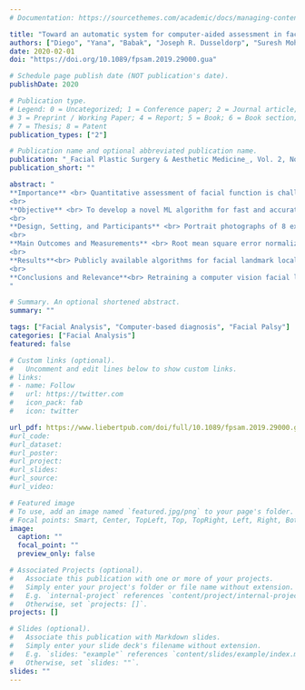 ```yaml
---
# Documentation: https://sourcethemes.com/academic/docs/managing-content/

title: "Toward an automatic system for computer-aided assessment in facial palsy"
authors: ["Diego", "Yana", "Babak", "Joseph R. Dusseldorp", "Suresh Mohan", "Joana Tavares", "Martinus M. van Veen", "Emily Fortier", "Tessa", and Nate Jowett]
date: 2020-02-01
doi: "https://doi.org/10.1089/fpsam.2019.29000.gua"

# Schedule page publish date (NOT publication's date).
publishDate: 2020

# Publication type.
# Legend: 0 = Uncategorized; 1 = Conference paper; 2 = Journal article;
# 3 = Preprint / Working Paper; 4 = Report; 5 = Book; 6 = Book section;
# 7 = Thesis; 8 = Patent
publication_types: ["2"]

# Publication name and optional abbreviated publication name.
publication: "_Facial Plastic Surgery & Aesthetic Medicine_, Vol. 2, No. 1, p. 42-49"
publication_short: ""

abstract: "
**Importance** <br> Quantitative assessment of facial function is challenging, and subjective grading scales such as House–Brackmann, Sunnybrook, and eFACE have well-recognized limitations. Machine learning (ML) approaches to facial landmark localization carry great clinical potential as they enable high-throughput automated quantification of relevant facial metrics from photographs and videos. However, the translation from research settings to clinical application still requires important improvements.
<br>
**Objective** <br> To develop a novel ML algorithm for fast and accurate localization of facial landmarks in photographs of facial palsy patients and utilize this technology as part of an automated computer-aided diagnosis system.
<br>
**Design, Setting, and Participants** <br> Portrait photographs of 8 expressions obtained from 200 facial palsy patients and 10 healthy participants were manually annotated by localizing 68 facial landmarks in each photograph and by 3 trained clinicians using a custom graphical user interface. A novel ML model for automated facial landmark localization was trained using this disease-specific database. Algorithm accuracy was compared with manual markings and the output of a model trained using a larger database consisting only of healthy subjects.
<br>
**Main Outcomes and Measurements** <br> Root mean square error normalized by the interocular distance (NRMSE) of facial landmark localization between prediction of ML algorithm and manually localized landmarks.
<br>
**Results**<br> Publicly available algorithms for facial landmark localization provide poor localization accuracy when applied to photographs of patients compared with photographs of healthy controls (NRMSE, 8.56 ± 2.16 vs. 7.09 ± 2.34, p ≪ 0.01). We found significant improvement in facial landmark localization accuracy for the facial palsy patient population when using a model trained with a relatively small number photographs (1440) of patients compared with a model trained using several thousand more images of healthy faces (NRMSE, 6.03 ± 2.43 vs. 8.56 ± 2.16, p ≪ 0.01).
<br>
**Conclusions and Relevance**<br> Retraining a computer vision facial landmark detection model with fewer than 1600 annotated images of patients significantly improved landmark detection performance in frontal view photographs of this population. The new annotated database and facial landmark localization model represent the first steps toward an automatic system for computer-aided assessment in facial palsy.
"

# Summary. An optional shortened abstract.
summary: ""

tags: ["Facial Analysis", "Computer-based diagnosis", "Facial Palsy"]
categories: ["Facial Analysis"]
featured: false

# Custom links (optional).
#   Uncomment and edit lines below to show custom links.
# links:
# - name: Follow
#   url: https://twitter.com
#   icon_pack: fab
#   icon: twitter

url_pdf: https://www.liebertpub.com/doi/full/10.1089/fpsam.2019.29000.gua
#url_code:
#url_dataset:
#url_poster:
#url_project:
#url_slides:
#url_source:
#url_video:

# Featured image
# To use, add an image named `featured.jpg/png` to your page's folder. 
# Focal points: Smart, Center, TopLeft, Top, TopRight, Left, Right, BottomLeft, Bottom, BottomRight.
image:
  caption: ""
  focal_point: ""
  preview_only: false

# Associated Projects (optional).
#   Associate this publication with one or more of your projects.
#   Simply enter your project's folder or file name without extension.
#   E.g. `internal-project` references `content/project/internal-project/index.md`.
#   Otherwise, set `projects: []`.
projects: []

# Slides (optional).
#   Associate this publication with Markdown slides.
#   Simply enter your slide deck's filename without extension.
#   E.g. `slides: "example"` references `content/slides/example/index.md`.
#   Otherwise, set `slides: ""`.
slides: ""
---
```

